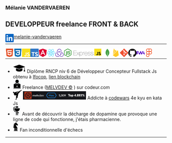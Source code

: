 ### Mélanie VANDERVAEREN
## DEVELOPPEUR freelance FRONT & BACK
[<img align="left" alt="linkedin" width="26px" src=linkedin-color.svg />melanie-vandervaeren](https://www.linkedin.com/in/melanie-vandervaeren/)

---
<img align="left" alt="HTML" width="26px" src=html5-color.svg />
<img align="left" alt="CSS" width="26px" src=css3-color.svg />
<img align="left" alt="js" width="26px" src=javascript-color.svg />
<img align="left" alt="typescript" width="26px" src=typescript-color.svg />
<img align="left" alt="angular" width="26px" src=angular-color.svg />
<img align="left" alt="react" width="26px" src=react-color.svg />
<img align="left" alt="redux" width="26px" src=redux-color.svg />
<img align="left" alt="node" width="26px" src=nodedotjs-color.svg />
<img align="left" alt="express" height="25px" src=ex.png />
<img align="left" alt="mongodb" width="26px" src=mongodb-color.svg />
<img align="left" alt="firebase" width="26px" src=firebase-color.svg />
<img align="left" alt="git" width="26px" src=git-color.svg />
<img align="left" alt="github" width="26px" src=github-color.svg />
<img align="left" alt="pwa" width="26px" src=pwa-color.svg />
<img align="left" alt="figma" width="26px" src=figma-color.svg />

<br>

---
- <img height="30px" alt="diplome" src=diplome.png /> Diplôme RNCP niv 6 de Développeur Concepteur Fullstack Js obtenu à [Ifocop](https://www.ifocop.fr/centres-de-formation/paris-11/), [lien blockchain](https://www.ifocop.fr/certifications/?key=2CBE7D49294B391C1CB67E790C8A33848623DBC1D09376B51720503392ED7D2AZ1lPcWpEMEovbVpXd0YxSitOdjA1Vmw4eXF5MTVaN1YxMHJjYzdoaFpFdXhqNFd0)
- <img height="30px" alt="freelance" src=freelance.png /> Freelance ([MELVDEV &copy;](https://melvdev.com) ) sur codeur.com 
- <img height="30px" alt="karaté" src=judo.png /> <img  alt="codewars" src=kata.png height="26px" /> Addicte à [codewars](https://www.codewars.com/users/melvdev) 4e kyu en kata Js
- <img src=pharma.png height='30px' alt='pharmacie'/> Avant de découvrir la décharge de dopamine que provoque une ligne de code qui fonctionne, j'étais pharmacienne.
- <img height='30px' alt='chess' src=echec.png/> Fan inconditionnelle d'échecs 

---





